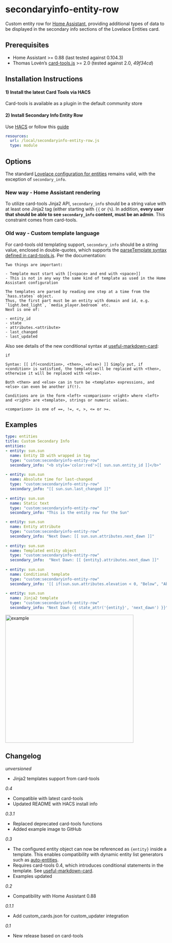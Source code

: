 secondaryinfo-entity-row
========================
Custom entity row for [Home Assistant](https://home-assistant.io), providing additional types of data to be displayed in the secondary info sections of the Lovelace Entities card.

## Prerequisites
- Home Assistant >= 0.88 (last tested against 0.104.3) 
- Thomas Lovén’s [card-tools.js](https://github.com/thomasloven/lovelace-card-tools) >= 2.0 (tested against 2.0, *49f34cd*)

## Installation Instructions
#### 1) Install the latest Card Tools via HACS
Card-tools is available as a plugin in the default community store

#### 2) Install Secondary Info Entity Row
Use [HACS](https://hacs.xyz) or follow this [guide](https://github.com/thomasloven/hass-config/wiki/Lovelace-Plugins)

```yaml
resources:
  url: /local/secondaryinfo-entity-row.js
  type: module
```

## Options
The standard [Lovelace configuration for entities](https://www.home-assistant.io/lovelace/entities/) remains valid, with the exception of `secondary_info`.

### New way - Home Assistant rendering
To utilize card-tools Jinja2 API, `secondary_info` should be a string value with at least one Jinja2 tag (either starting with `{{` or 
`{%`). In addition, **every user that should be able to see `secondary_info` content, must be an admin**. This constraint comes from 
card-tools.

### Old way - Custom template language
For card-tools old templating support, `secondary_info` should be a string value, enclosed in double-quotes, which supports the [parseTemplate syntax defined in card-tools.js](https://github.com/thomasloven/lovelace-card-tools).  Per the documentation:

```
Two things are important:

- Template must start with [[<space> and end with <space>]]
- This is not in any way the same kind of template as used in the Home Assistant configuration

The templates are parsed by reading one step at a time from the `hass.states` object.
Thus, the first part must be an entity with domain and id, e.g. `light.bed_light`, `media_player.bedroom` etc.
Next is one of:

- entity_id
- state
- attributes.<attribute>
- last_changed
- last_updated
```

Also see details of the new conditional syntax at [useful-markdown-card](https://github.com/thomasloven/lovelace-useful-markdown-card#if):

```
if

Syntax: [[ if(<condition>, <then>, <else>) ]] Simply put, if <condition> is satisfied, the template will be replaced with <then>, otherwise it will be replaced with <else>.

Both <then> and <else> can in turn be <template> expressions, and <else> can even be another if(!).

Conditions are in the form <left> <comparison> <right> where <left> and <right> are <template>, strings or numeric values.

<comparison> is one of ==, !=, <, >, <= or >=.

```
## Examples

```yaml
type: entities
title: Custom Secondary Info
entities:
- entity: sun.sun
  name: Entity ID with wrapped in tag
  type: "custom:secondaryinfo-entity-row"
  secondary_info: "<b style='color:red'>[[ sun.sun.entity_id ]]</b>"
  
- entity: sun.sun
  name: Absolute time for last-changed
  type: "custom:secondaryinfo-entity-row"
  secondary_info: "[[ sun.sun.last_changed ]]"
  
- entity: sun.sun
  name: Static text
  type: "custom:secondaryinfo-entity-row"
  secondary_info: "This is the entity row for the Sun"

- entity: sun.sun
  name: Entity attribute
  type: "custom:secondaryinfo-entity-row"
  secondary_info: "Next Dawn: [[ sun.sun.attributes.next_dawn ]]"
  
- entity: sun.sun
  name: Templated entity object
  type: "custom:secondaryinfo-entity-row"
  secondary_info:  "Next Dawn: [[ {entity}.attributes.next_dawn ]]"
  
- entity: sun.sun
  name: Conditional template
  type: "custom:secondaryinfo-entity-row"
  secondary_info: '[[ if(sun.sun.attributes.elevation < 0, "Below", "Above") ]] the horizon'
  
- entity: sun.sun
  name: Jinja2 template
  type: "custom:secondaryinfo-entity-row"
  secondary_info: "Next Dawn {{ state_attr('{entity}', 'next_dawn') }}"
```
<img alt="example" src="https://user-images.githubusercontent.com/5458030/54823057-0a5cfd00-4c7d-11e9-9251-b539eb423c0d.png" width="400">

## Changelog
*unversioned*
- Jinja2 templates support from card-tools

*0.4*
- Compatible with latest card-tools
- Updated README with HACS install info

*0.3.1*
- Replaced deprecated card-tools functions
- Added example image to GitHub

*0.3*
- The configured entity object can now be referenced as `{entity}` inside a template.  This enables compatibility with dynamic entity list generators such as [auto-entities](https://github.com/thomasloven/lovelace-auto-entities).
- Requires card-tools 0.4, which introduces conditional statements in the template.  See [useful-markdown-card](https://github.com/thomasloven/lovelace-useful-markdown-card#if).
- Examples updated

*0.2*
- Compatibility with Home Assistant 0.88

*0.1.1*
- Add custom_cards.json for custom_updater integration

*0.1*
- New release based on card-tools
